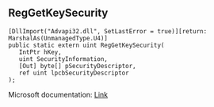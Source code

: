 ## RegGetKeySecurity

```
[DllImport("Advapi32.dll", SetLastError = true)][return: MarshalAs(UnmanagedType.U4)]
public static extern uint RegGetKeySecurity(
   IntPtr hKey,
   uint SecurityInformation,
   [Out] byte[] pSecurityDescriptor,
   ref uint lpcbSecurityDescriptor
);
```

Microsoft documentation: [Link](https://docs.microsoft.com/en-us/windows/win32/api/winreg/nf-winreg-reggetkeysecurity)
